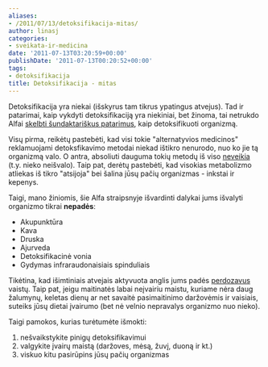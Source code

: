 ```yaml
---
aliases:
- /2011/07/13/detoksifikacija-mitas/
author: linasj
categories:
- sveikata-ir-medicina
date: '2011-07-13T03:20:59+00:00'
publishDate: '2011-07-13T00:20:52+00:00'
tags:
- detoksifikacija
title: Detoksifikacija - mitas
---
```

Detoksifikacija yra niekai (išskyrus tam tikrus ypatingus atvejus). Tad ir patarimai, kaip vykdyti detoksifikaciją yra niekiniai, bet žinoma, tai netrukdo Alfai [skelbti šundaktariškus patarimus](http://www.alfa.lt/straipsnis/11735188/8.naturalios.detoksikacijos.budai=2011-06-28_07-00/), kaip detoksifikuoti organizmą.

Visų pirma, reikėtų pastebėti, kad visi tokie "alternatyvios medicinos" reklamuojami detoksfikavimo metodai niekad ištikro nenurodo, nuo ko jie tą organizmą valo. O antra, absoliuti dauguma tokių metodų iš viso [neveikia](http://news.bbc.co.uk/2/hi/health/4576574.stm) (t.y. nieko neišvalo). Taip pat, derėtų pastebėti, kad visokias metabolizmo atliekas iš tikro "atsijoja" bei šalina jūsų pačių organizmas - inkstai ir kepenys.

Taigi, mano žiniomis, šie Alfa straipsnyje išvardinti dalykai jums išvalyti organizmo tikrai **nepadės**:

* Akupunktūra
* Kava
* Druska
* Ajurveda
* Detoksifikacinė vonia
* Gydymas infraraudonaisiais spinduliais

Tikėtina, kad išimtiniais atvejais aktyvuota anglis jums padės [perdozavus](http://en.wikipedia.org/wiki/Activated_carbon#Medical_applications) vaistų. Taip pat, jeigu maitinatės labai neįvairiu maistu, kuriame nėra daug žalumynų, keletas dienų ar net savaitė pasimaitinimo daržovėmis ir vaisiais, suteiks jūsų dietai įvairumo (bet nė velnio nepravalys organizmo nuo nieko).

Taigi pamokos, kurias turėtumėte išmokti: 

1. nešvaikstykite pinigų detoksifikavimui
2. valgykite įvairų maistą (daržoves, mėsą, žuvį, duoną ir kt.)
3. viskuo kitu pasirūpins jūsų pačių organizmas

